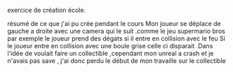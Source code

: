 exercice de création école.

résumé de ce que j'ai pu crée pendant le cours
Mon joueur se déplace de gauche a droite avec une camera qui le suit .comme le jeu supermario bros par exemple 
le joueur prend des dégats si il entre en collision avec le feu 
Si le joueur entre en collision avec une boule grise celle ci disparait .Dans l'idée de voulait faire un collectible ,cependant mon unreal a crash et je n'avais pas save ,
j'ai donc perdu le début de mon travaille sur le collectible 

